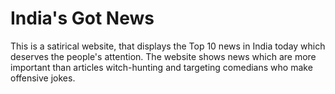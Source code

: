 # India's Got News

This is a satirical website, that displays the Top 10 news in India today which deserves the people's attention. 
The website shows news which are more important than articles witch-hunting and targeting comedians who make offensive jokes.


